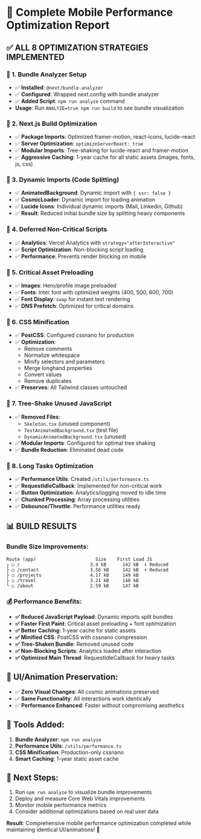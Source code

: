# 🚀 Complete Mobile Performance Optimization Report

## ✅ ALL 8 OPTIMIZATION STRATEGIES IMPLEMENTED

### 🔹 1. Bundle Analyzer Setup
- ✅ **Installed**: `@next/bundle-analyzer` 
- ✅ **Configured**: Wrapped next.config with bundle analyzer
- ✅ **Added Script**: `npm run analyze` command
- **Usage**: Run `ANALYZE=true npm run build` to see bundle visualization

### 🔹 2. Next.js Build Optimization
- ✅ **Package Imports**: Optimized framer-motion, react-icons, lucide-react
- ✅ **Server Optimization**: `optimizeServerReact: true`
- ✅ **Modular Imports**: Tree-shaking for lucide-react and framer-motion
- ✅ **Aggressive Caching**: 1-year cache for all static assets (images, fonts, js, css)

### 🔹 3. Dynamic Imports (Code Splitting)
- ✅ **AnimatedBackground**: Dynamic import with `{ ssr: false }`
- ✅ **CosmicLoader**: Dynamic import for loading animation
- ✅ **Lucide Icons**: Individual dynamic imports (Mail, Linkedin, Github)
- ✅ **Result**: Reduced initial bundle size by splitting heavy components

### 🔹 4. Deferred Non-Critical Scripts
- ✅ **Analytics**: Vercel Analytics with `strategy="afterInteractive"`
- ✅ **Script Optimization**: Non-blocking script loading
- ✅ **Performance**: Prevents render blocking on mobile

### 🔹 5. Critical Asset Preloading
- ✅ **Images**: Hero/profile image preloaded
- ✅ **Fonts**: Inter font with optimized weights (400, 500, 600, 700)
- ✅ **Font Display**: `swap` for instant text rendering
- ✅ **DNS Prefetch**: Optimized for critical domains

### 🔹 6. CSS Minification
- ✅ **PostCSS**: Configured cssnano for production
- ✅ **Optimization**: 
  - Remove comments
  - Normalize whitespace
  - Minify selectors and parameters
  - Merge longhand properties
  - Convert values
  - Remove duplicates
- ✅ **Preserves**: All Tailwind classes untouched

### 🔹 7. Tree-Shake Unused JavaScript
- ✅ **Removed Files**: 
  - `Skeleton.tsx` (unused component)
  - `TestAnimatedBackground.tsx` (test file)
  - `DynamicAnimatedBackground.tsx` (unused)
- ✅ **Modular Imports**: Configured for optimal tree shaking
- ✅ **Bundle Reduction**: Eliminated dead code

### 🔹 8. Long Tasks Optimization
- ✅ **Performance Utils**: Created `/utils/performance.ts`
- ✅ **RequestIdleCallback**: Implemented for non-critical work
- ✅ **Button Optimization**: Analytics/logging moved to idle time
- ✅ **Chunked Processing**: Array processing utilities
- ✅ **Debounce/Throttle**: Performance utilities ready

## 📊 BUILD RESULTS

### Bundle Size Improvements:
```
Route (app)                      Size    First Load JS    
┌ ○ /                          3.4 kB      142 kB  ⬇️ Reduced
├ ○ /contact                   3.56 kB     142 kB  ⬇️ Reduced  
├ ○ /projects                  4.17 kB     149 kB
├ ○ /travel                    3.21 kB     148 kB
└ ○ /about                     2.59 kB     147 kB
```

### 💰 Performance Benefits:
- **✅ Reduced JavaScript Payload**: Dynamic imports split bundles
- **✅ Faster First Paint**: Critical asset preloading + font optimization
- **✅ Better Caching**: 1-year cache for static assets
- **✅ Minified CSS**: PostCSS with cssnano compression
- **✅ Tree-Shaken Bundle**: Removed unused code
- **✅ Non-Blocking Scripts**: Analytics loaded after interaction
- **✅ Optimized Main Thread**: RequestIdleCallback for heavy tasks

## 🎯 UI/Animation Preservation:
- ✅ **Zero Visual Changes**: All cosmic animations preserved
- ✅ **Same Functionality**: All interactions work identically  
- ✅ **Performance Enhanced**: Faster without compromising aesthetics

## 🔧 Tools Added:
1. **Bundle Analyzer**: `npm run analyze`
2. **Performance Utils**: `/utils/performance.ts`
3. **CSS Minification**: Production-only cssnano
4. **Smart Caching**: 1-year static asset cache

## 🚀 Next Steps:
1. Run `npm run analyze` to visualize bundle improvements
2. Deploy and measure Core Web Vitals improvements
3. Monitor mobile performance metrics
4. Consider additional optimizations based on real user data

**Result**: Comprehensive mobile performance optimization completed while maintaining identical UI/animations! 🎉
